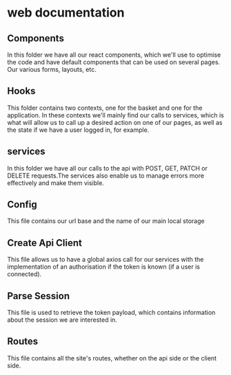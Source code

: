 # web documentation

## Components

In this folder we have all our react components, which we'll use to optimise the code and have default components that can be used on several pages. Our various forms, layouts, etc.

## Hooks

This folder contains two contexts, one for the basket and one for the application. In these contexts we'll mainly find our calls to services, which is what will allow us to call up a desired action on one of our pages, as well as the state if we have a user logged in, for example.

## services

In this folder we have all our calls to the api with POST, GET, PATCH or DELETE requests.The services also enable us to manage errors more effectively and make them visible.

## Config

This file contains our url base and the name of our main local storage

## Create Api Client

This file allows us to have a global axios call for our services with the implementation of an authorisation if the token is known (if a user is connected).

## Parse Session

This file is used to retrieve the token payload, which contains information about the session we are interested in.

## Routes

This file contains all the site's routes, whether on the api side or the client side.

